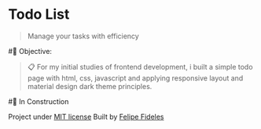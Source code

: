 # Todo List

> Manage your tasks with efficiency

#🎯 Objective: 
> 📋 For my initial studies of frontend development, i built a simple todo page with html, css, javascript and applying responsive layout and material design dark theme principles.

#🚧 In Construction

Project under [MIT license](https://github.com/fbFideles/todo-list/blob/master/LICENSE)
Built by [Felipe Fideles](https://github.com/fbFideles)
